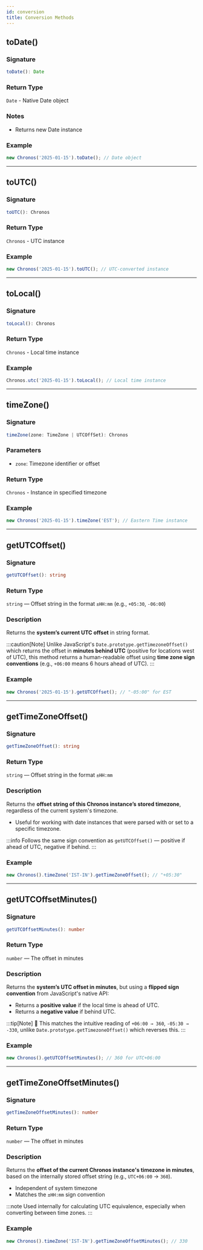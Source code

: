 ```yaml
---
id: conversion
title: Conversion Methods
---
```


<!-- markdownlint-disable-file MD024 -->
## toDate()

### Signature

```typescript
toDate(): Date
```

### Return Type

`Date` - Native Date object

### Notes

- Returns new Date instance

### Example

```javascript
new Chronos('2025-01-15').toDate(); // Date object
```

---

## toUTC()

### Signature

```typescript
toUTC(): Chronos
```

### Return Type

`Chronos` - UTC instance

### Example

```javascript
new Chronos('2025-01-15').toUTC(); // UTC-converted instance
```

---

## toLocal()

### Signature

```typescript
toLocal(): Chronos
```

### Return Type

`Chronos` - Local time instance

### Example

```javascript
Chronos.utc('2025-01-15').toLocal(); // Local time instance
```

---

## timeZone()

### Signature

```typescript
timeZone(zone: TimeZone | UTCOffSet): Chronos
```

### Parameters

- `zone`: Timezone identifier or offset

### Return Type

`Chronos` - Instance in specified timezone

### Example

```javascript
new Chronos('2025-01-15').timeZone('EST'); // Eastern Time instance
```

---

## getUTCOffset()

### Signature

```ts
getUTCOffset(): string
```

### Return Type

`string` — Offset string in the format `±HH:mm` (e.g., `+05:30`, `-06:00`)

### Description

Returns the **system’s current UTC offset** in string format.

:::caution[Note]
Unlike JavaScript's `Date.prototype.getTimezoneOffset()` which returns the offset in **minutes behind UTC** (positive for locations west of UTC), this method returns a human-readable offset using **time zone sign conventions** (e.g., `+06:00` means 6 hours ahead of UTC).
:::

### Example

```ts
new Chronos('2025-01-15').getUTCOffset(); // "-05:00" for EST
```

---

## getTimeZoneOffset()

### Signature

```ts
getTimeZoneOffset(): string
```

### Return Type

`string` — Offset string in the format `±HH:mm`

### Description

Returns the **offset string of this Chronos instance’s stored timezone**, regardless of the current system's timezone.

- Useful for working with date instances that were parsed with or set to a specific timezone.

:::info
Follows the same sign convention as `getUTCOffset()` — positive if ahead of UTC, negative if behind.
:::

### Example

```ts
new Chronos().timeZone('IST-IN').getTimeZoneOffset(); // "+05:30"
```

---

## getUTCOffsetMinutes()

### Signature

```ts
getUTCOffsetMinutes(): number
```

### Return Type

`number` — The offset in minutes

### Description

Returns the **system’s UTC offset in minutes**, but using a **flipped sign convention** from JavaScript's native API:

- Returns a **positive value** if the local time is ahead of UTC.
- Returns a **negative value** if behind UTC.

:::tip[Note]
🧠 This matches the intuitive reading of `+06:00 → 360`, `-05:30 → -330`, unlike `Date.prototype.getTimezoneOffset()` which reverses this.
:::

### Example

```ts
new Chronos().getUTCOffsetMinutes(); // 360 for UTC+06:00
```

---

## getTimeZoneOffsetMinutes()

### Signature

```ts
getTimeZoneOffsetMinutes(): number
```

### Return Type

`number` — The offset in minutes

### Description

Returns the **offset of the current Chronos instance's timezone in minutes**, based on the internally stored offset string (e.g., `UTC+06:00` → `360`).

- Independent of system timezone
- Matches the `±HH:mm` sign convention

:::note
Used internally for calculating UTC equivalence, especially when converting between time zones.
:::

### Example

```ts
new Chronos().timeZone('IST-IN').getTimeZoneOffsetMinutes(); // 330
```

